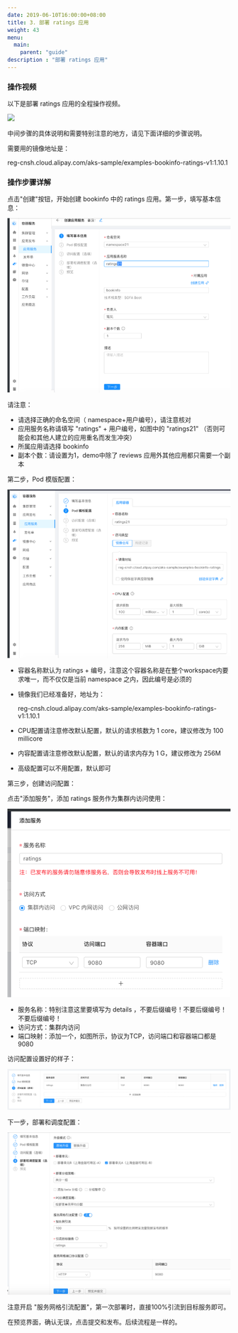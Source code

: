 ```yaml
---
date: 2019-06-10T16:00:00+08:00
title: 3. 部署 ratings 应用
weight: 43
menu:
  main:
    parent: "guide"
description : "部署 ratings 应用"
---
```


### 操作视频

以下是部署 ratings 应用的全程操作视频。

![](images/bookinfo/ratings.gif)

中间步骤的具体说明和需要特别注意的地方，请见下面详细的步骤说明。

需要用的镜像地址是：

reg-cnsh.cloud.alipay.com/aks-sample/examples-bookinfo-ratings-v1:1.10.1

### 操作步骤详解

点击"创建"按钮，开始创建 bookinfo 中的 ratings 应用。第一步，填写基本信息：

![](images/bookinfo/ratings-1.png)

请注意：

- 请选择正确的命名空间（ namespace+用户编号），请注意核对
- 应用服务名称请填写 "ratings" + 用户编号，如图中的 "ratings21" （否则可能会和其他人建立的应用重名而发生冲突）
- 所属应用请选择 bookinfo
- 副本个数：请设置为1，demo中除了 reviews 应用外其他应用都只需要一个副本

第二步，Pod 模版配置：

![](images/bookinfo/ratings-2.png)

- 容器名称默认为 ratings + 编号，注意这个容器名称是在整个workspace内要求唯一，而不仅仅是当前 namespace 之内，因此编号是必须的

- 镜像我们已经准备好，地址为：

	reg-cnsh.cloud.alipay.com/aks-sample/examples-bookinfo-ratings-v1:1.10.1

- CPU配置请注意修改默认配置，默认的请求核数为 1 core，建议修改为 100 millicore

- 内容配置请注意修改默认配置，默认的请求内存为 1 G，建议修改为 256M

- 高级配置可以不用配置，默认即可

第三步，创建访问配置：

点击"添加服务"，添加 ratings 服务作为集群内访问使用：

![](images/bookinfo/ratings-3.png)

- 服务名称：特别注意这里要填写为 details ，不要后缀编号！不要后缀编号！不要后缀编号！
- 访问方式：集群内访问
- 端口映射：添加一个，如图所示，协议为TCP，访问端口和容器端口都是 9080 

访问配置设置好的样子：

![](images/bookinfo/ratings-4.png)

下一步，部署和调度配置：

![](images/bookinfo/ratings-5.png)

注意开启 "服务网格引流配置"，第一次部署时，直接100%引流到目标服务即可。

在预览界面，确认无误，点击提交和发布。后续流程是一样的。



